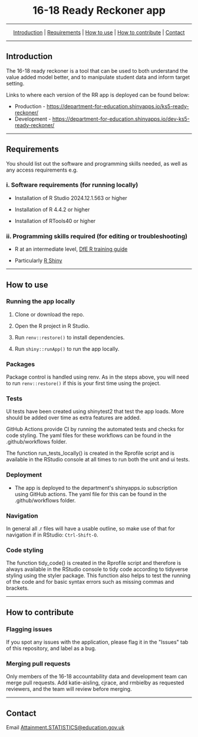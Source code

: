 <h1 align="center">
  <br>
16-18 Ready Reckoner app
  <br>
</h1>

---

<p align="center">
  <a href="#introduction">Introduction</a> |
  <a href="#requirements">Requirements</a> |
  <a href="#how-to-use">How to use</a> |
  <a href="#how-to-contribute">How to contribute</a> |
  <a href="#contact">Contact</a>
</p>

---

## Introduction 

The 16-18 ready reckoner is a tool that can be used to both understand the 
value added model better, and to manipulate student data and inform target setting.

Links to where each version of the RR app is deployed can be found below:

- Production - https://department-for-education.shinyapps.io/ks5-ready-reckoner/
- Development - https://department-for-education.shinyapps.io/dev-ks5-ready-reckoner/


---

## Requirements

You should list out the software and programming skills needed, as well as any access requirements e.g.


### i. Software requirements (for running locally)

- Installation of R Studio 2024.12.1.563 or higher

- Installation of R 4.4.2 or higher

- Installation of RTools40 or higher

### ii. Programming skills required (for editing or troubleshooting)

- R at an intermediate level, [DfE R training guide](https://dfe-analytical-services.github.io/r-training-course/)

- Particularly [R Shiny](https://shiny.rstudio.com/)
  
---

## How to use

### Running the app locally

1. Clone or download the repo. 

2. Open the R project in R Studio.

3. Run `renv::restore()` to install dependencies.

4. Run `shiny::runApp()` to run the app locally.


### Packages

Package control is handled using renv. As in the steps above, you will need to run `renv::restore()` if this is your first time using the project.

### Tests

UI tests have been created using shinytest2 that test the app loads. More should be added over time as extra features are added.

GitHub Actions provide CI by running the automated tests and checks for code styling. The yaml files for these workflows can be found in the .github/workflows folder.

The function run_tests_locally() is created in the Rprofile script and is available in the RStudio console at all times to run both the unit and ui tests.

### Deployment

- The app is deployed to the department's shinyapps.io subscription using GitHub actions. The yaml file for this can be found in the .github/workflows folder.

### Navigation

In general all .r files will have a usable outline, so make use of that for navigation if in RStudio: `Ctrl-Shift-O`.

### Code styling 

The function tidy_code() is created in the Rprofile script and therefore is always available in the RStudio console to tidy code according to tidyverse styling using the styler package. This function also helps to test the running of the code and for basic syntax errors such as missing commas and brackets.


---

## How to contribute

### Flagging issues

If you spot any issues with the application, please flag it in the "Issues" tab of this repository, and label as a bug.

### Merging pull requests

Only members of the 16-18 accountability data and development team can merge pull requests. Add katie-aisling, cjrace, and rmbielby as requested reviewers, and the team will review before merging.

---

## Contact

Email
Attainment.STATISTICS@education.gov.uk
